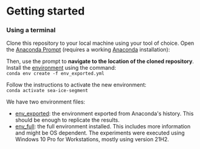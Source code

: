 # Getting started
### Using a terminal
Clone this repository to your local machine using your tool of choice. Open the [Anaconda Prompt](https://docs.anaconda.com/anaconda/user-guide/getting-started/) (requires a working [Anaconda](https://www.anaconda.com/) installation):

Then, use the prompt to **navigate to the location of the cloned repository**. Install the [environment](env_exported.yml) using the command:  
`conda env create -f env_exported.yml`

Follow the instructions to activate the new environment:  
`conda activate sea-ice-segment`

We have two environment files: 
- [env_exported](env_exported.yml): the environment exported from  Anaconda's history. This should be enough to replicate the results.
- [env_full](env_full.yml): the full environment installed. This includes more information and might be OS dependent. The experiments were executed using Windows 10 Pro for Workstations, mostly using version 21H2. 